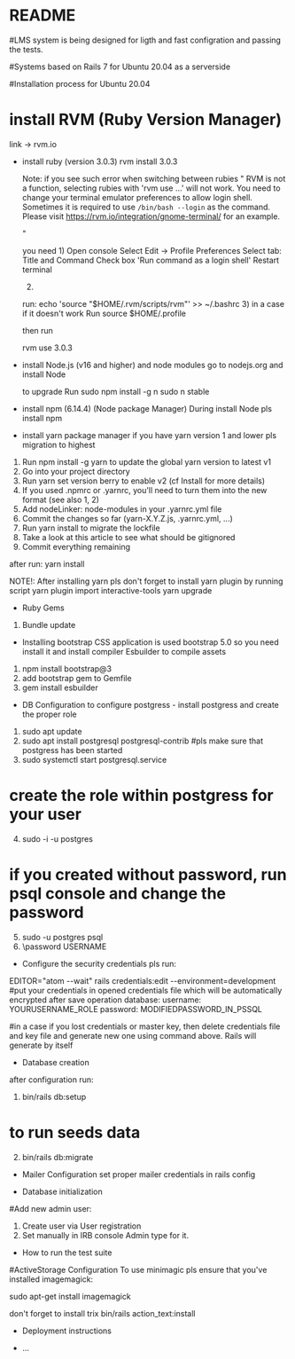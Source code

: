 # README

#LMS system is being designed for ligth and fast configration and passing the tests.

#Systems based on Rails 7 for Ubuntu 20.04 as a serverside

#Installation process for Ubuntu 20.04

# install RVM (Ruby Version Manager)
  link -> rvm.io


* install ruby (version 3.0.3)
  rvm install 3.0.3

  Note: if you see such error when switching between rubies
  "
  RVM is not a function, selecting rubies with 'rvm use ...' will not work.
  You need to change your terminal emulator preferences to allow login shell.
Sometimes it is required to use `/bin/bash --login` as the command.
Please visit https://rvm.io/integration/gnome-terminal/ for an example.

  "

  you need
  1)
    Open console
    Select Edit -> Profile Preferences
    Select tab: Title and Command
    Check box 'Run command as a login shell'
    Restart terminal

  2)
  run:
  echo 'source "$HOME/.rvm/scripts/rvm"' >> ~/.bashrc
  3) in a case if it doesn't work Run
  source $HOME/.profile

  then run

  rvm use 3.0.3

* install Node.js (v16 and higher) and node modules
  go to nodejs.org and install Node

  to upgrade Run
  sudo npm install -g n
  sudo n stable

* install npm (6.14.4) (Node package Manager)
  During install Node pls install npm

* install yarn package manager
if you have yarn version 1 and lower pls migration to highest

1. Run npm install -g yarn to update the global yarn version to latest v1
2. Go into your project directory
3. Run yarn set version berry to enable v2 (cf Install for more details)
4. If you used .npmrc or .yarnrc, you'll need to turn them into the new format (see also 1, 2)
5. Add nodeLinker: node-modules in your .yarnrc.yml file
6. Commit the changes so far (yarn-X.Y.Z.js, .yarnrc.yml, ...)
7. Run yarn install to migrate the lockfile
8. Take a look at this article to see what should be gitignored
9. Commit everything remaining

after run:
yarn install

NOTE!:
After installing yarn pls don't forget to install yarn plugin by running script
  yarn plugin import interactive-tools
  yarn upgrade

* Ruby Gems
1. Bundle update

* Installing bootstrap CSS
application is used bootstrap 5.0 so you need install it and install compiler Esbuilder to compile assets

1. npm install bootstrap@3
2. add bootstrap gem to Gemfile
3. gem install esbuilder


* DB Configuration
to configure postgress - install postgress and create the proper role
1. sudo apt update
2. sudo apt install postgresql postgresql-contrib
#pls make sure that postgress has been started
3. sudo systemctl start postgresql.service
# create the role within postgress for your user
4. sudo -i -u postgres
# if you created without password, run psql console and change the password
5. sudo -u postgres psql
6. \password USERNAME

* Configure the security credentials pls run:

EDITOR="atom --wait" rails credentials:edit --environment=development
#put your credentials in opened credentials file which will be automatically encrypted after save operation
database:
  username: YOURUSERNAME_ROLE
  password: MODIFIEDPASSWORD_IN_PSSQL

#in a case if you lost credentials or master key, then delete credentials file and key file and generate new one using command above. Rails will generate by itself  

* Database creation

after configuration run:
1. bin/rails db:setup
# to run seeds data
2. bin/rails db:migrate

* Mailer Configuration
set proper mailer credentials in rails config

* Database initialization

#Add new admin user:
1. Create user via User registration
2. Set manually in IRB console Admin type for it.

* How to run the test suite

#ActiveStorage Configuration
To use minimagic pls ensure that you've installed imagemagick:

sudo apt-get install imagemagick

don't forget to install trix
bin/rails action_text:install


* Deployment instructions

* ...
